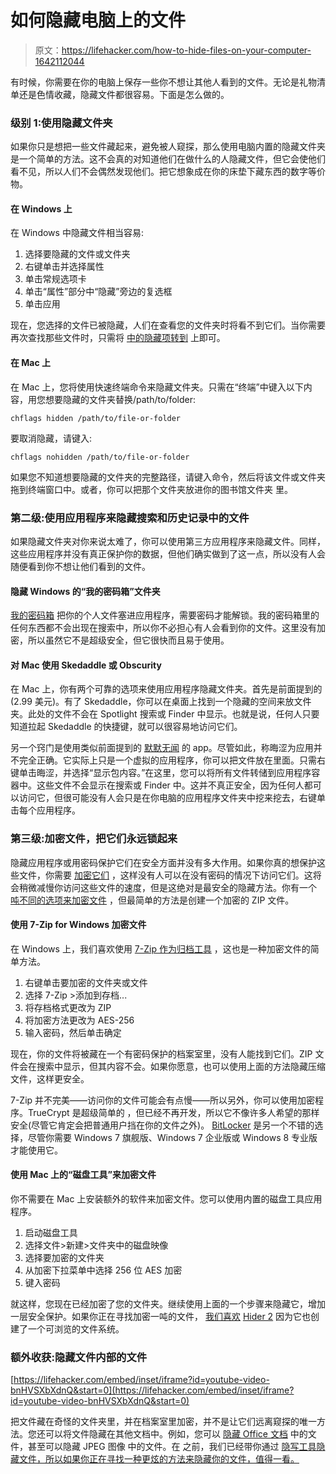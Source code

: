 # 如何隐藏电脑上的文件

> 原文：<https://lifehacker.com/how-to-hide-files-on-your-computer-1642112044>

有时候，你需要在你的电脑上保存一些你不想让其他人看到的文件。无论是礼物清单还是色情收藏，隐藏文件都很容易。下面是怎么做的。



### 级别 1:使用隐藏文件夹

如果你只是想把一些文件藏起来，避免被人窥探，那么使用电脑内置的隐藏文件夹是一个简单的方法。这不会真的对知道他们在做什么的人隐藏文件，但它会使他们看不见，所以人们不会偶然发现他们。把它想象成在你的床垫下藏东西的数字等价物。

#### 在 Windows 上

在 Windows 中隐藏文件相当容易:

1.  选择要隐藏的文件或文件夹
2.  右键单击并选择属性
3.  单击常规选项卡
4.  单击“属性”部分中“隐藏”旁边的复选框
5.  单击应用

现在，您选择的文件已被隐藏，人们在查看您的文件夹时将看不到它们。当你需要再次查找那些文件时，只需将 [中的隐藏项转到](https://lifehacker.com/navigate-files-like-a-pro-with-these-windows-explorer-t-1466669311) 上即可。

#### 在 Mac 上

在 Mac 上，您将使用快速终端命令来隐藏文件夹。只需在“终端”中键入以下内容，用您想要隐藏的文件夹替换/path/to/folder:

`chflags hidden /path/to/file-or-folder`

要取消隐藏，请键入:

`chflags nohidden /path/to/file-or-folder`

如果您不知道想要隐藏的文件夹的完整路径，请键入命令，然后将该文件或文件夹拖到终端窗口中。或者，你可以把那个文件夹放进你的图书馆文件夹 里。

### 第二级:使用应用程序来隐藏搜索和历史记录中的文件

如果隐藏文件夹对你来说太难了，你可以使用第三方应用程序来隐藏文件。同样，这些应用程序并没有真正保护你的数据，但他们确实做到了这一点，所以没有人会随便看到你不想让他们看到的文件。

#### 隐藏 Windows 的“我的密码箱”文件夹

[我的密码箱](http://fspro.net/my-lockbox/) 把你的个人文件塞进应用程序，需要密码才能解锁。我的密码箱里的任何东西都不会出现在搜索中，所以你不必担心有人会看到你的文件。这里没有加密，所以虽然它不是超级安全，但它很快而且易于使用。

#### 对 Mac 使用 Skedaddle 或 Obscurity

在 Mac 上，你有两个可靠的选项来使用应用程序隐藏文件夹。首先是前面提到的(2.99 美元)。有了 Skedaddle，你可以在桌面上找到一个隐藏的空间来放文件夹。此处的文件不会在 Spotlight 搜索或 Finder 中显示。也就是说，任何人只要知道拉起 Skedaddle 的快捷键，就可以很容易地访问它们。

另一个窍门是使用类似前面提到的 [默默无闻](http://www.mednotes.net/about/portfolio/programmer/) 的 app。尽管如此，称晦涩为应用并不完全正确。它实际上只是一个虚拟的应用程序，你可以把文件放在里面。只需右键单击晦涩，并选择“显示包内容。”在这里，您可以将所有文件转储到应用程序容器中。这些文件不会显示在搜索或 Finder 中。这并不真正安全，因为任何人都可以访问它，但很可能没有人会只是在你电脑的应用程序文件夹中挖来挖去，右键单击每个应用程序。

### 第三级:加密文件，把它们永远锁起来

隐藏应用程序或用密码保护它们在安全方面并没有多大作用。如果你真的想保护这些文件，你需要 [加密它们](https://lifehacker.com/a-beginners-guide-to-encryption-what-it-is-and-how-to-1508196946) ，这样没有人可以在没有密码的情况下访问它们。这将会稍微减慢你访问这些文件的速度，但是这绝对是最安全的隐藏方法。你有一个 [吨不同的选项来加密文件](https://lifehacker.com/five-best-file-encryption-tools-5677725) ，但最简单的方法是创建一个加密的 ZIP 文件。

#### 使用 7-Zip for Windows 加密文件

在 Windows 上，我们喜欢使用 [7-Zip 作为归档工具](http://lifehacker.com/the-best-file-archive-utility-for-windows-5820410) ，这也是一种加密文件的简单方法。

1.  右键单击要加密的文件夹或文件
2.  选择 7-Zip >添加到存档...
3.  将存档格式更改为 ZIP
4.  将加密方法更改为 AES-256
5.  输入密码，然后单击确定

现在，你的文件将被藏在一个有密码保护的档案室里，没有人能找到它们。ZIP 文件会在搜索中显示，但其内容不会。如果你愿意，也可以使用上面的方法隐藏压缩文件，这样更安全。

7-Zip 并不完美——访问你的文件可能会有点慢——所以另外，你可以使用加密程序。TrueCrypt 是超级简单的 ，但已经不再开发，所以它不像许多人希望的那样安全(尽管它肯定会把普通用户挡在你的文件之外)。 [BitLocker](http://windows.microsoft.com/en-us/windows7/products/features/bitlocker) 是另一个不错的选择，尽管你需要 Windows 7 旗舰版、Windows 7 企业版或 Windows 8 专业版才能使用它。

#### 使用 Mac 上的“磁盘工具”来加密文件

你不需要在 Mac 上安装额外的软件来加密文件。您可以使用内置的磁盘工具应用程序。

1.  启动磁盘工具
2.  选择文件>新建>文件夹中的磁盘映像
3.  选择要加密的文件夹
4.  从加密下拉菜单中选择 256 位 AES 加密
5.  键入密码

就这样，您现在已经加密了您的文件夹。继续使用上面的一个步骤来隐藏它，增加一层安全保护。如果你正在寻找加密一吨的文件， [我们喜欢](https://lifehacker.com/hider-2-secures-and-hides-files-on-your-mac-1564742428) [Hider 2](http://macpaw.com/hider) 因为它也创建了一个可浏览的文件系统。

### 额外收获:隐藏文件内部的文件

 [https://lifehacker.com/embed/inset/iframe?id=youtube-video-bnHVSXbXdnQ&start=0](https://lifehacker.com/embed/inset/iframe?id=youtube-video-bnHVSXbXdnQ&start=0) 

把文件藏在奇怪的文件夹里，并在档案室里加密，并不是让它们远离窥探的唯一方法。您还可以将文件隐藏在其他文档中。例如，您可以 [隐藏 Office 文档](https://lifehacker.com/hide-secret-files-in-office-2007-documents-5538370) 中的文件，甚至可以隐藏 JPEG 图像 中的文件。在 之前，我们已经带你通过 [隐写工具隐藏文件，所以如果你正在寻找一种更炫的方法来隐藏你的文件，值得一看。](http://lifehacker.com/geek-to-live-hide-data-in-files-with-easy-steganograph-230915)